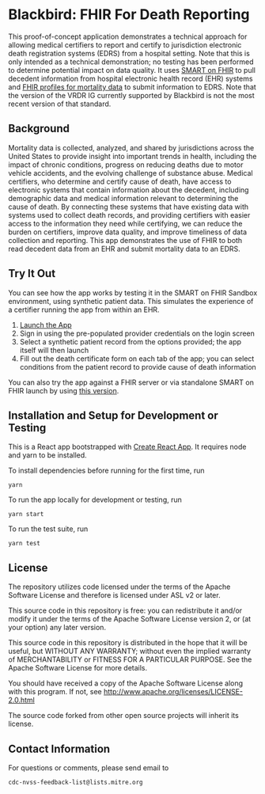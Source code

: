 # Blackbird: FHIR For Death Reporting

This proof-of-concept application demonstrates a technical approach
for allowing medical certifiers to report and certify to jurisdiction
electronic death registration systems (EDRS) from a hospital
setting. Note that this is only intended as a technical demonstration;
no testing has been performed to determine potential impact on data
quality. It uses
[SMART on FHIR](https://smarthealthit.org/)
to pull decedent information from hospital electronic health record
(EHR) systems and
[FHIR profiles for mortality data](http://hl7.org/fhir/us/vrdr/2019May/)
to submit information to EDRS. Note that the version of the VRDR IG
currently supported by Blackbird is not the most recent version of
that standard.

## Background

Mortality data is collected, analyzed, and shared by jurisdictions
across the United States to provide insight into important trends in
health, including the impact of chronic conditions, progress on
reducing deaths due to motor vehicle accidents, and the evolving
challenge of substance abuse. Medical certifiers, who determine and
certify cause of death, have access to electronic systems that contain
information about the decedent, including demographic data and medical
information relevant to determining the cause of death. By connecting
these systems that have existing data with systems used to collect
death records, and providing certifiers with easier access to the
information they need while certifying, we can reduce the burden on
certifiers, improve data quality, and improve timeliness of data
collection and reporting. This app demonstrates the use of FHIR to
both read decedent data from an EHR and submit mortality data to an
EDRS.

## Try It Out

You can see how the app works by testing it in the SMART on FHIR
Sandbox environment, using synthetic patient data. This simulates the
experience of a certifier running the app from within an EHR.

1. [Launch the App](https://launch.smarthealthit.org/provider-login?client_id=17eff9ba-9445-426f-a457-b49ee385464e&response_type=code&scope=patient%2F*.read+user%2FPatient.read+openid+profile+online_access+launch&redirect_uri=https%3A%2F%2Fnightingaleproject.github.io%2Fblackbird%2Fsmart&state=4a8759bc-a8ff-f7d2-c3a6-decb9c03b083&aud=https%3A%2F%2Flaunch.smarthealthit.org%2Fv%2Fr4%2Ffhir&launch=WzAsIiIsIiIsIkFVVE8iLDAsMCwwLCIiLCIiLCIiLCIiLCIiLCIiLCIiLDAsMV0&login_type=provider)
2. Sign in using the pre-populated provider credentials on the login screen
3. Select a synthetic patient record from the options provided; the app itself will then launch
4. Fill out the death certificate form on each tab of the app; you can select conditions from the patient record to provide cause of death information

You can also try the app against a FHIR server or via standalone SMART on FHIR launch by using [this version](https://nightingaleproject.github.io/blackbird/).

## Installation and Setup for Development or Testing

This is a React app bootstrapped with
[Create React App](https://github.com/facebookincubator/create-react-app).
It requires node and yarn to be installed.

To install dependencies before running for the first time, run

`yarn`

To run the app locally for development or testing, run

`yarn start`

To run the test suite, run

`yarn test`

## License

The repository utilizes code licensed under the terms of the Apache Software
License and therefore is licensed under ASL v2 or later.

This source code in this repository is free: you can redistribute it and/or modify it under
the terms of the Apache Software License version 2, or (at your option) any
later version.

This source code in this repository is distributed in the hope that it will be useful, but WITHOUT ANY
WARRANTY; without even the implied warranty of MERCHANTABILITY or FITNESS FOR A
PARTICULAR PURPOSE. See the Apache Software License for more details.

You should have received a copy of the Apache Software License along with this
program. If not, see http://www.apache.org/licenses/LICENSE-2.0.html

The source code forked from other open source projects will inherit its license.

## Contact Information

For questions or comments, please send email to

    cdc-nvss-feedback-list@lists.mitre.org
